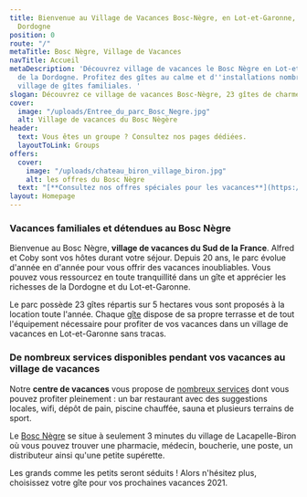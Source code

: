 ```yaml
---
title: Bienvenue au Village de Vacances Bosc-Nègre, en Lot-et-Garonne, limitrophe
  Dordogne
position: 0
route: "/"
metaTitle: Bosc Nègre, Village de Vacances
navTitle: Accueil
metaDescription: 'Découvrez village de vacances le Bosc Nègre en Lot-et-Garonne, limitrophe
  de la Dordogne. Profitez des gîtes au calme et d''installations nombreux dans ce
  village de gîtes familiales. '
slogan: Découvrez ce village de vacances Bosc-Nègre, 23 gîtes de charme dans le Lot-et-Garonne
cover:
  image: "/uploads/Entree_du_parc_Bosc_Negre.jpg"
  alt: Village de vacances du Bosc Nègère
header:
  text: Vous êtes un groupe ? Consultez nos pages dédiées.
  layoutToLink: Groups
offers:
  cover:
    image: "/uploads/chateau_biron_village_biron.jpg"
    alt: les offres du Bosc Nègre
  text: "[**Consultez nos offres spéciales pour les vacances**](https://premium.secureholiday.net/fr/14230/specialoffers)"
layout: Homepage
---
```


### Vacances familiales et détendues au Bosc Nègre

Bienvenue au Bosc Nègre, **village de vacances du Sud de la France**. Alfred et Coby sont vos hôtes durant votre séjour. Depuis 20 ans, le parc évolue d'année en d'année pour vous offrir des vacances inoubliables. Vous pouvez vous ressourcez en toute tranquillité dans un gîte et apprécier les richesses de la Dordogne et du Lot-et-Garonne.

Le parc possède 23 gîtes répartis sur 5 hectares vous sont proposés à la location toute l'année. Chaque [gîte](/tous-les-gites/) dispose de sa propre terrasse et de tout l'équipement nécessaire pour profiter de vos vacances dans un village de vacances en Lot-et-Garonne sans tracas.

### De nombreux services disponibles pendant vos vacances au village de vacances

Notre **centre de vacances** vous propose de [nombreux services](/tous-les-services/) dont vous pouvez profiter pleinement : un bar restaurant avec des suggestions locales, wifi, dépôt de pain, piscine chauffée, sauna et plusieurs terrains de sport.

Le [Bosc Nègre](http://www.villagesdegites.fr/fr/il4-village_i65573-village-de-vacances-bosc-negre-lot-et-garonne.aspx) se situe à seulement 3 minutes du village de Lacapelle-Biron où vous pouvez trouver une pharmacie, médecin, boucherie, une poste, un distributeur ainsi qu'une petite supérette.

Les grands comme les petits seront séduits ! Alors n'hésitez plus, choisissez votre gîte pour vos prochaines vacances 2021.
